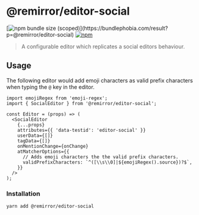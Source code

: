 # @remirror/editor-social

[![npm bundle size (scoped)](https://img.shields.io/bundlephobia/minzip/@remirror/editor-social.svg?)](https://bundlephobia.com/result?p=@remirror/editor-social)
[![npm](https://img.shields.io/npm/dm/@remirror/editor-social.svg?&logo=npm)](https://www.npmjs.com/package/@remirror/editor-social)

> A configurable editor which replicates a social editors behaviour.

## Usage

The following editor would add emoji characters as valid prefix characters when typing the `@` key
in the editor.

```tsx
import emojiRegex from 'emoji-regex';
import { SocialEditor } from '@remirror/editor-social';

const Editor = (props) => (
  <SocialEditor
    {...props}
    attributes={{ 'data-testid': 'editor-social' }}
    userData={[]}
    tagData={[]}
    onMentionChange={onChange}
    atMatcherOptions={{
      // Adds emoji characters the the valid prefix characters.
      validPrefixCharacters: `^([\\s\\0]|${emojiRegex().source})?$`,
    }}
  />
);
```

### Installation

```bash
yarn add @remirror/editor-social
```
